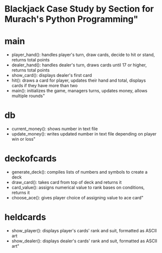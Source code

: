 # Blackjack Case Study by Section for Murach's Python Programming" 

# main
- player_hand(): handles player's turn, draw cards, decide to hit or stand, returns total points
- dealer_hand(): handles dealer's turn, draws cards until 17 or higher, returns total points
- show_card(): displays dealer's first card
- hit(): draws a card for player, updates their hand and total, displays cards if they have more than two
- main(): initializes the game, managers turns, updates money, allows multiple rounds"

# db
- current_money(): shows number in text file
- update_money(): writes updated number in text file depending on player win or loss"

# deckofcards
- generate_deck(): compiles lists of numbers and symbols to create a deck
- draw_card(): takes card from top of deck and returns it
- card_value(): assigns numerical value to rank bases on conditions, returns it
- choose_ace(): gives player choice of assigning value to ace card"

# heldcards
- show_player(): displays player's cards' rank and suit, formatted as ASCII art 
- show_dealer(): displays dealer's cards' rank and suit, formatted as ASCII art"




